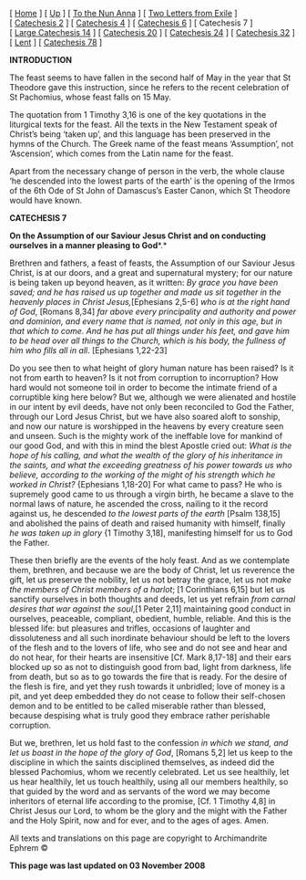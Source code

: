 \[ [Home](index.md) \] \[ [Up](theodore.md) \] \[ [To the Nun Anna](Anna-ep.md) \] \[ [Two Letters from Exile](exile-epp.md) \] \[ [Catechesis 2](ths02.md) \] \[ [Catechesis 4](ths04.md) \] \[ [Catechesis 6](ths06.md) \] \[ Catechesis 7 \] \[ [Large Catechesis 14](ths14l.md) \] \[ [Catechesis 20](ths20.md) \] \[ [Catechesis 24](ths24.md) \] \[ [Catechesis 32](ths32.md) \] \[ [Lent](lent.md) \] \[ [Catechesis 78](Ths78.md) \]

**INTRODUCTION**

The feast seems to have fallen in the second half of May in the year that St Theodore gave this instruction, since he refers to the recent celebration of St Pachomius, whose feast falls on 15 May.

The quotation from 1 Timothy 3,16 is one of the key quotations in the liturgical texts for the feast. All the texts in the New Testament speak of Christ’s being ‘taken up’, and this language has been preserved in the hymns of the Church. The Greek name of the feast means ‘Assumption’, not ‘Ascension’, which comes from the Latin name for the feast.

Apart from the necessary change of person in the verb, the whole clause ‘he descended into the lowest parts of the earth’ is the opening of the Irmos of the 6th Ode of St John of Damascus’s Easter Canon, which St Theodore would have known.

**CATECHESIS 7**

**On the Assumption of our Saviour Jesus Christ and on conducting ourselves in a manner pleasing to God***.*

Brethren and fathers, a feast of feasts, the Assumption of our Saviour Jesus Christ, is at our doors, and a great and supernatural mystery; for our nature is being taken up beyond heaven, as it written: *By grace you have been saved; and he has raised us up together and made us sit together in the heavenly places in Christ Jesus,*\[Ephesians 2,5-6\] *who is at the right hand of God*, \[Romans 8,34\] *far above every principality and authority and power and dominion, and every name that is named, not only in this age, but in that which to come. And he has put all things under his feet, and gave him to be head over all things to the Church, which is his body, the fullness of him who fills all in all*. \[Ephesians 1,22-23\]

Do you see then to what height of glory human nature has been raised? Is it not from earth to heaven? Is it not from corruption to incorruption? How hard would not someone toil in order to become the intimate friend of a corruptible king here below? But we, although we were alienated and hostile in our intent by evil deeds, have not only been reconciled to God the Father, through our Lord Jesus Christ, but we have also soared aloft to sonship, and now our nature is worshipped in the heavens by every creature seen and unseen. Such is the mighty work of the ineffable love for mankind of our good God, and with this in mind the blest Apostle cried out: *What is the hope of his calling, and what the wealth of the glory of his inheritance in the saints, and what the exceeding greatness of his power towards us who believe, according to the working of the might of his strength which he worked in Christ?* {Ephesians 1,18-20\] For what came to pass? He who is supremely good came to us through a virgin birth, he became a slave to the normal laws of nature, he ascended the cross, nailing to it the record against us, he descended *to the lowest parts of the earth* \[Psalm 138,15\] and abolished the pains of death and raised humanity with himself, finally *he was taken up in glory* {1 Timothy 3,18\], manifesting himself for us to God the Father.

These then briefly are the events of the holy feast. And as we contemplate them, brethren, and because we are the body of Christ, let us reverence the gift, let us preserve the nobility, let us not betray the grace, let us not *make the members of Christ members of a harlot*; \[1 Corinthians 6,15\] but let us sanctify ourselves in both thoughts and deeds, let us yet refrain *from carnal desires that war against the soul*,\[1 Peter 2,11\] maintaining good conduct in ourselves, peaceable, compliant, obedient, humble, reliable. And this is the blessed life: but pleasures and trifles, occasions of laughter and dissoluteness and all such inordinate behaviour should be left to the lovers of the flesh and to the lovers of life, who see and do not see and hear and do not hear, for their hearts are insensitive \[Cf. Mark 8,17-18\] and their ears blocked up so as not to distinguish good from bad, light from darkness, life from death, but so as to go towards the fire that is ready. For the desire of the flesh is fire, and yet they rush towards it unbridled; love of money is a pit, and yet deep embedded they do not cease to follow their self-chosen demon and to be entitled to be called miserable rather than blessed, because despising what is truly good they embrace rather perishable corruption.

But we, brethren, let us hold fast to the confession *in which we stand, and let us boast in the hope of the glory of God*, \[Romans 5,2\] let us keep to the discipline in which the saints disciplined themselves, as indeed did the blessed Pachomius, whom we recently celebrated. Let us see healthily, let us hear healthily, let us touch healthily, using all our members healthily, so that guided by the word and as servants of the word we may become inheritors of eternal life according to the promise, \[Cf. 1 Timothy 4,8\] in Christ Jesus our Lord, to whom be the glory and the might with the Father and the Holy Spirit, now and for ever, and to the ages of ages. Amen.

All texts and translations on this page are copyright to Archimandrite Ephrem ©

**This page was last updated on 03 November 2008**
